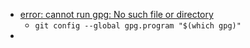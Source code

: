 - [error: cannot run gpg: No such file or directory](https://stackoverflow.com/questions/36941533/git-hub-desktop-on-mac-error-cannot-run-gpg-no-such-file-or-directory)
	- `git config --global gpg.program "$(which gpg)"`
- 